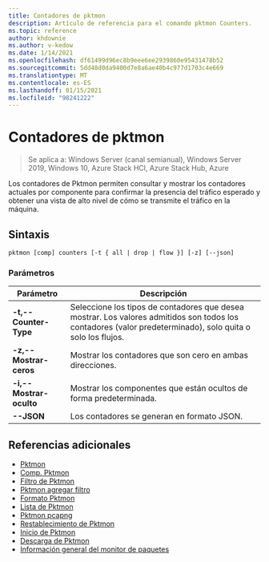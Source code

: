 ```yaml
---
title: Contadores de pktmon
description: Artículo de referencia para el comando pktmon Counters.
ms.topic: reference
author: khdownie
ms.author: v-kedow
ms.date: 1/14/2021
ms.openlocfilehash: df61499d96ec8b9eee6ee2939860e95431478b52
ms.sourcegitcommit: 5dd48d0da9400d7e8a6ae40b4c977d1703c4e669
ms.translationtype: MT
ms.contentlocale: es-ES
ms.lasthandoff: 01/15/2021
ms.locfileid: "98241222"
---
```

# <a name="pktmon-counters"></a>Contadores de pktmon

> Se aplica a: Windows Server (canal semianual), Windows Server 2019, Windows 10, Azure Stack HCl, Azure Stack Hub, Azure

Los contadores de Pktmon permiten consultar y mostrar los contadores actuales por componente para confirmar la presencia del tráfico esperado y obtener una vista de alto nivel de cómo se transmite el tráfico en la máquina.

## <a name="syntax"></a>Sintaxis

```
pktmon [comp] counters [-t { all | drop | flow }] [-z] [--json]
```

### <a name="parameters"></a>Parámetros

| **Parámetro** | **Descripción** |
| ------------- | --------------- |
| **-t,--Counter-Type** | Seleccione los tipos de contadores que desea mostrar. Los valores admitidos son todos los contadores (valor predeterminado), solo quita o solo los flujos. |
| **-z,--Mostrar-ceros** | Mostrar los contadores que son cero en ambas direcciones. |
| **-i,--Mostrar-oculto** | Mostrar los componentes que están ocultos de forma predeterminada. |
| **--JSON** | Los contadores se generan en formato JSON. |

## <a name="additional-references"></a>Referencias adicionales

- [Pktmon](pktmon.md)
- [Comp. Pktmon](pktmon-comp.md)
- [Filtro de Pktmon](pktmon-filter.md)
- [Pktmon agregar filtro](pktmon-filter-add.md)
- [Formato Pktmon](pktmon-format.md)
- [Lista de Pktmon](pktmon-list.md)
- [Pktmon pcapng](pktmon-pcapng.md)
- [Restablecimiento de Pktmon](pktmon-reset.md)
- [Inicio de Pktmon](pktmon-start.md)
- [Descarga de Pktmon](pktmon-unload.md)
- [Información general del monitor de paquetes](/windows-server/networking/technologies/pktmon/pktmon)
